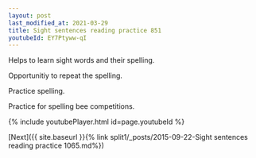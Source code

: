 ```yaml
---
layout: post
last_modified_at: 2021-03-29
title: Sight sentences reading practice 851
youtubeId: EY7Ptyww-qI
---
```

 
 
Helps to learn sight words and their spelling.

Opportunitiy to repeat the spelling. 

Practice spelling. 
 
Practice for spelling bee competitions. 
 
{% include youtubePlayer.html id=page.youtubeId %}
 
 

[Next]({{ site.baseurl }}{% link  split1/_posts/2015-09-22-Sight sentences reading practice 1065.md%})
 
